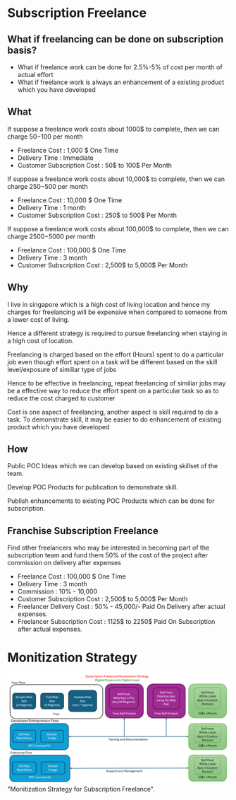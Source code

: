 # Subscription Freelance

## What if freelancing can be done on subscription basis? 

* What if freelance work can be done for 2.5%-5% of cost per month of actual effort
* What if freelance work is always an enhancement of a existing product which you have developed

## What

If suppose a freelance work costs about 1000$ to complete, then we can charge 50$-100$ per month

* Freelance Cost                :   1,000 $ One Time
* Delivery Time                 :   Immediate
* Customer Subscription Cost    :   50$ to 100$ Per Month

If suppose a freelance work costs about 10,000$ to complete, then we can charge 250$-500$ per month

* Freelance Cost                :   10,000 $ One Time
* Delivery Time                 :   1 month
* Customer Subscription Cost    :   250$ to 500$ Per Month

If suppose a freelance work costs about 100,000$ to complete, then we can charge 2500$-5000$ per month

* Freelance Cost                :   100,000 $ One Time
* Delivery Time                 :   3 month
* Customer Subscription Cost    :   2,500$ to 5,000$ Per Month


## Why

I live in singapore which is a high cost of living location and hence my charges for freelancing will be expensive when compared to someone from a lower cost of living.

Hence a different strategy is required to pursue freelancing when staying in a high cost of location.

Freelancing is charged based on the effort (Hours) spent to do a particular job even though effort spent on a task will be different based on the skill level/exposure of similiar type of jobs

Hence to be effective in freelancing, repeat freelancing of similiar jobs may be a effective way to reduce the effort spent on a particular task so as to reduce the cost charged to customer

Cost is one aspect of freelancing, another aspect is skill required to do a task. To demonstrate skill, it may be easier to do enhancement of existing product which you have developed

## How

Public POC Ideas which we can develop based on existing skillset of the team.

Develop POC Products for publication to demonstrate skill.

Publish enhancements to existing POC Products which can be done for subscription.

## Franchise Subscription Freelance

Find other freelancers who may be interested in becoming part of the subscription team and fund them 50% of the cost of the project after commission on delivery after expenses

* Freelance Cost                :   100,000 $ One Time
* Delivery Time                 :   3 month
* Commission                    :   10% - 10,000
* Customer Subscription Cost    :   2,500$ to 5,000$ Per Month
* Freelancer Delivery Cost      :   50% - 45,000/- Paid On Delivery after actual expenses.
* Freelancer Subscription Cost  :   1125$ to 2250$ Paid On Subscription after actual expenses.

# Monitization Strategy

![Monitization Strategy](screenshots/monitization-strategy.png) "Monitization Strategy for Subscription Freelance".

